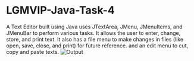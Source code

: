 # LGMVIP-Java-Task-4
A Text Editor built using Java uses JTextArea, JMenu, JMenuItems, and JMenuBar to perform various tasks. It allows the user to enter, change, store, and print text. It also has a file menu to make changes in files (like open, save, close, and print) for future reference. and an edit menu to cut, copy and paste texts. 
![Output](https://github.com/riteshyad/LGMVIP-Java-Task-4/assets/116359867/ebf951a9-2089-446f-b37e-a9ee64f30387)

